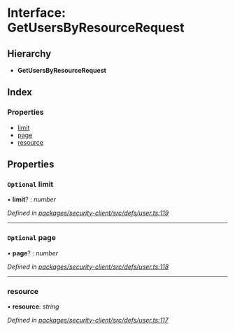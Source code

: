 # Interface: GetUsersByResourceRequest

## Hierarchy

* **GetUsersByResourceRequest**

## Index

### Properties

* [limit](getusersbyresourcerequest.md#optional-limit)
* [page](getusersbyresourcerequest.md#optional-page)
* [resource](getusersbyresourcerequest.md#resource)

## Properties

### `Optional` limit

• **limit**? : *number*

*Defined in [packages/security-client/src/defs/user.ts:119](https://github.com/TheSoftwareHouse/rad-modules-tools/blob/56e5326/packages/security-client/src/defs/user.ts#L119)*

___

### `Optional` page

• **page**? : *number*

*Defined in [packages/security-client/src/defs/user.ts:118](https://github.com/TheSoftwareHouse/rad-modules-tools/blob/56e5326/packages/security-client/src/defs/user.ts#L118)*

___

###  resource

• **resource**: *string*

*Defined in [packages/security-client/src/defs/user.ts:117](https://github.com/TheSoftwareHouse/rad-modules-tools/blob/56e5326/packages/security-client/src/defs/user.ts#L117)*
